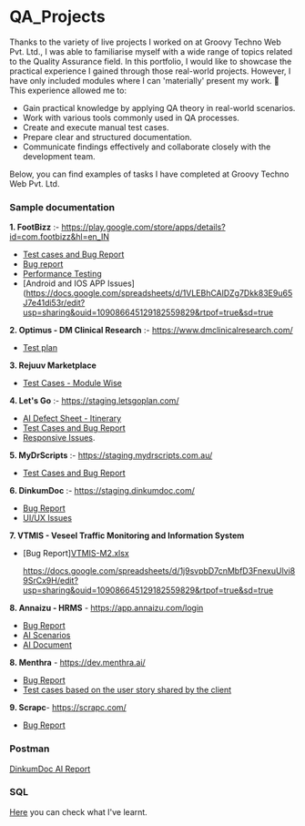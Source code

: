 # QA_Projects
Thanks to the variety of live projects I worked on at Groovy Techno Web Pvt. Ltd., I was able to familiarise myself with a wide range of topics related to the Quality Assurance field. In this portfolio, I would like to showcase the practical experience I gained through those real-world projects. However, I have only included modules where I can 'materially' present my work. :slightly_smiling_face:
This experience allowed me to:
* Gain practical knowledge by applying QA theory in real-world scenarios.
* Work with various tools commonly used in QA processes.
* Create and execute manual test cases.
* Prepare clear and structured documentation.
* Communicate findings effectively and collaborate closely with the development team.

Below, you can find examples of tasks I have completed at Groovy Techno Web Pvt. Ltd.

### Sample documentation
**1. FootBizz** :- https://play.google.com/store/apps/details?id=com.footbizz&hl=en_IN
* [Test cases and Bug Report](https://docs.google.com/spreadsheets/d/1XhgPm-9lYmdaLvSWqSKlg5f-S0Wj34zC/edit?gid=1974762537#gid=1974762537)
* [Bug report](https://docs.google.com/spreadsheets/d/1N0UNluPKfuGABzAiERWwAnW2OD1mKbVmq3zWGuOAJ8Q/edit?usp=drive_link)
* [Performance Testing](https://docs.google.com/spreadsheets/d/1OMKEaLEgPjmYHgw6S3g_GhvHAvkmPsXg/edit?usp=sharing&ouid=109086645129182559829&rtpof=true&sd=true)
* [Android and IOS APP Issues](https://docs.google.com/spreadsheets/d/1VLEBhCAlDZg7Dkk83E9u65J7e41di53r/edit?usp=sharing&ouid=109086645129182559829&rtpof=true&sd=true

 **2. Optimus - DM Clinical Research** :- https://www.dmclinicalresearch.com/
* [Test plan](https://docs.google.com/document/d/1SFauFJJK4EIbLg2fYTso0yIWBQaW4Tfp/edit?usp=sharing&ouid=109086645129182559829&rtpof=true&sd=true)


 **3. Rejuuv Marketplace**

* [Test Cases - Module Wise](https://docs.google.com/spreadsheets/d/1guapzPipWfpnxwo0DTt2LfmM_1LqCYuy/edit?usp=sharing&ouid=109086645129182559829&rtpof=true&sd=true)

 **4. Let's Go** :- https://staging.letsgoplan.com/

* [AI Defect Sheet - Itinerary](https://docs.google.com/spreadsheets/d/15FNqG1Jm3dQF2gVAt2uM9UH-eFsy8SjO/edit?usp=sharing&ouid=109086645129182559829&rtpof=true&sd=true)<br>
* [Test Cases and Bug Report](https://docs.google.com/spreadsheets/d/1MC0krDN8bXoysXeB1cR5Ya0kMjoHFjrv/edit?usp=sharing&ouid=109086645129182559829&rtpof=true&sd=true)
* [Responsive Issues](https://docs.google.com/spreadsheets/d/1Dp17LKJjKU1eXMpX8dEauT-kEzZg9Dq6/edit?usp=sharing&ouid=109086645129182559829&rtpof=true&sd=true).

 **5. MyDrScripts** :- https://staging.mydrscripts.com.au/

* [Test Cases and Bug Report](https://docs.google.com/spreadsheets/d/1J20r8O7un6J2EMCjaWqmHDYZipBCXZLW/edit?usp=sharing&ouid=109086645129182559829&rtpof=true&sd=true)

 **6. DinkumDoc** :- https://staging.dinkumdoc.com/

* [Bug Report](https://docs.google.com/spreadsheets/d/1XMNc9VMnsQxo1vCqk9KSt06xxCG68RRd/edit?usp=sharing&ouid=109086645129182559829&rtpof=true&sd=true)
* [UI/UX Issues](https://docs.google.com/spreadsheets/d/1mmNzOI_xJn6WKMoYK2S2SeZDCqpJ9xWH/edit?usp=sharing&ouid=109086645129182559829&rtpof=true&sd=true)

 **7. VTMIS - Veseel Traffic Monitoring and Information System**

 * [Bug Report][VTMIS-M2.xlsx](https://github.com/user-attachments/files/22322055/VTMIS-M2.xlsx)

   https://docs.google.com/spreadsheets/d/1j9svpbD7cnMbfD3FnexuUlvi89SrCx9H/edit?usp=sharing&ouid=109086645129182559829&rtpof=true&sd=true

  **8. Annaizu - HRMS** - https://app.annaizu.com/login

 * [Bug Report](https://docs.google.com/spreadsheets/d/1ml1n2wpDzc8kD_9U4zgQRUVXKdcCZCBT/edit?usp=sharing&ouid=109086645129182559829&rtpof=true&sd=true)
 * [AI Scenarios](https://docs.google.com/document/d/1l-_TLsMjdv_2zULDEHPExCcX8qUwN8Hk/edit?usp=sharing&ouid=109086645129182559829&rtpof=true&sd=true)
 * [AI Document](https://docs.google.com/document/d/1qwas9ayFy9QgVo8HhvZpaSfo5G_wscxE/edit?usp=sharing&ouid=109086645129182559829&rtpof=true&sd=true)

**8. Menthra** - https://dev.menthra.ai/

 * [Bug Report](https://docs.google.com/document/d/1O8ShriVWGTSI9hG1DR2bJAky5KnvsBGT/edit?usp=sharing&rtpof=true&sd=true)
 * [Test cases based on the user story shared by the client](https://docs.google.com/spreadsheets/d/1tlfBiVdBaId6GRitFTEPKPO2WQq_PlsP/edit?usp=sharing&ouid=109086645129182559829&rtpof=true&sd=true)

**9. Scrapc**- https://scrapc.com/

 * [Bug Report](https://drive.google.com/file/d/1xbf77XgP-0llB7LMRT-mAOOZCQCGxYWo/view?usp=sharing)


### Postman

[DinkumDoc AI Report](https://docs.google.com/spreadsheets/d/1s9wqKMfEd-SyFygc6crgcy0c1pJ_Rk9r/edit?usp=sharing&ouid=109086645129182559829&rtpof=true&sd=true) 

### SQL

[Here](https://drive.google.com/file/d/1KSOP_zzklIM21iJGmHo84DIRl7C2KYCz/view?usp=drive_link) you can check what I've learnt.

